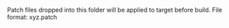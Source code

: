 Patch files dropped into this folder will be applied to target before build. File format: xyz.patch
